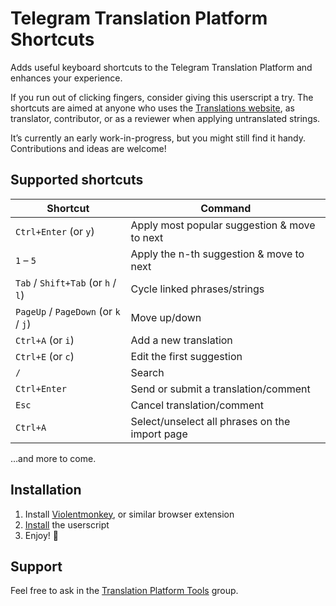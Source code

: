 # Telegram Translation Platform Shortcuts

Adds useful keyboard shortcuts to the Telegram Translation Platform and enhances your experience.

If you run out of clicking fingers, consider giving this userscript a try.
The shortcuts are aimed at anyone who uses the [Translations website](https://translations.telegram.org), as translator, contributor, or as a reviewer when applying untranslated strings.

It’s currently an early work-in-progress, but you might still find it handy. Contributions and ideas are welcome!

## Supported shortcuts

| Shortcut                              | Command
| ------------------------------------- | ---------------------------------------------------
| `Ctrl+Enter` (or `y`)                 | Apply most popular suggestion & move to next
| `1` – `5`                             | Apply the n-th suggestion & move to next
| `Tab` / `Shift+Tab` (or `h` / `l`)    | Cycle linked phrases/strings
| `PageUp` / `PageDown` (or `k` / `j`)  | Move up/down
| `Ctrl+A` (or `i`)                     | Add a new translation
| `Ctrl+E` (or `c`)                     | Edit the first suggestion
| `/`                                   | Search
| `Ctrl+Enter`                          | Send or submit a translation/comment
| `Esc`                                 | Cancel translation/comment
| `Ctrl+A`                              | Select/unselect all phrases on the import page

…and more to come.

## Installation

1. Install [Violentmonkey](https://violentmonkey.github.io/get-it/), or similar browser extension
2. [Install](https://github.com/jurf/telegram-translation-shortcuts/raw/master/telegram-translation-shortcuts.user.js) the userscript
3. Enjoy! :slightly_smiling_face:

## Support

Feel free to ask in the [Translation Platform Tools](https://t.me/translationtools) group.
